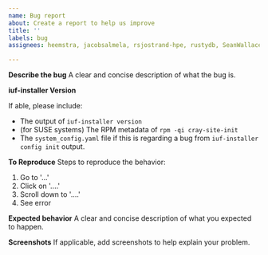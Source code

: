 ```yaml
---
name: Bug report
about: Create a report to help us improve
title: ''
labels: bug
assignees: heemstra, jacobsalmela, rsjostrand-hpe, rustydb, SeanWallace, trad511

---
```


**Describe the bug**
A clear and concise description of what the bug is.

**iuf-installer Version**

If able, please include:
- The output of `iuf-installer version`
- (for SUSE systems) The RPM metadata of `rpm -qi cray-site-init`
- The `system_config.yaml` file if this is regarding a bug from `iuf-installer config init` output.

**To Reproduce**
Steps to reproduce the behavior:
1. Go to '...'
2. Click on '....'
3. Scroll down to '....'
4. See error

**Expected behavior**
A clear and concise description of what you expected to happen.

**Screenshots**
If applicable, add screenshots to help explain your problem.
